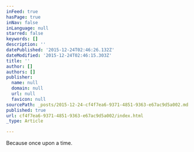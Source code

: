 ```yaml
---
inFeed: true
hasPage: true
inNav: false
inLanguage: null
starred: false
keywords: []
description: ''
datePublished: '2015-12-24T02:46:26.132Z'
dateModified: '2015-12-24T02:46:15.303Z'
title: ''
author: []
authors: []
publisher:
  name: null
  domain: null
  url: null
  favicon: null
sourcePath: _posts/2015-12-24-cf4f7ea6-9371-4851-9363-e67ac9d5a002.md
published: true
url: cf4f7ea6-9371-4851-9363-e67ac9d5a002/index.html
_type: Article

---
```

Because once upon a time.